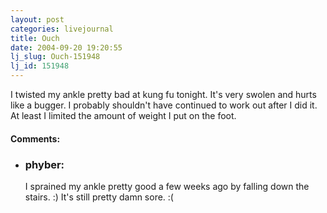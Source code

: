 ```yaml
---
layout: post
categories: livejournal
title: Ouch
date: 2004-09-20 19:20:55
lj_slug: Ouch-151948
lj_id: 151948
---
```

I twisted my ankle pretty bad at kung fu tonight. It's very swolen and hurts like a bugger. I probably shouldn't have continued to work out after I did it. At least I limited the amount of weight I put on the foot.


<div id="comments"><h4>Comments:</h4><div class="lj-comments"><ul>
<li><h3>phyber: </h3>
<a id="comment-247"></a>
<p>I sprained my ankle pretty good a few weeks ago by falling down the stairs. :)  It's still pretty damn sore. :(</p>
</li>
</ul></div></div>
